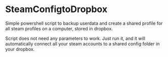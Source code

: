 # SteamConfigtoDropbox
Simple powershell script to backup userdata and create a shared profile for all steam profiles on a computer, stored in dropbox.

Script does not need any parameters to work. Just run it, and it will automatically connect all your steam accounts to a shared config folder in your dropbox.
